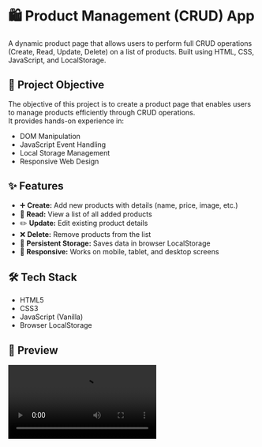 # 🛍️ Product Management (CRUD) App

A dynamic product page that allows users to perform full CRUD operations (Create, Read, Update, Delete) on a list of products. Built using HTML, CSS, JavaScript, and LocalStorage.

## 🎯 Project Objective

The objective of this project is to create a product page that enables users to manage products efficiently through CRUD operations.  
It provides hands-on experience in:

- DOM Manipulation
- JavaScript Event Handling
- Local Storage Management
- Responsive Web Design

## ✨ Features

- ➕ **Create:** Add new products with details (name, price, image, etc.)
- 📖 **Read:** View a list of all added products
- ✏️ **Update:** Edit existing product details
- ❌ **Delete:** Remove products from the list
- 💾 **Persistent Storage:** Saves data in browser LocalStorage
- 📱 **Responsive:** Works on mobile, tablet, and desktop screens
## 🛠️ Tech Stack

- HTML5  
- CSS3  
- JavaScript (Vanilla)  
- Browser LocalStorage

## 📸 Preview
<video src="https://github.com/user-attachments/assets/54108031-a374-4840-a7d4-f51042ae1996"></video>
